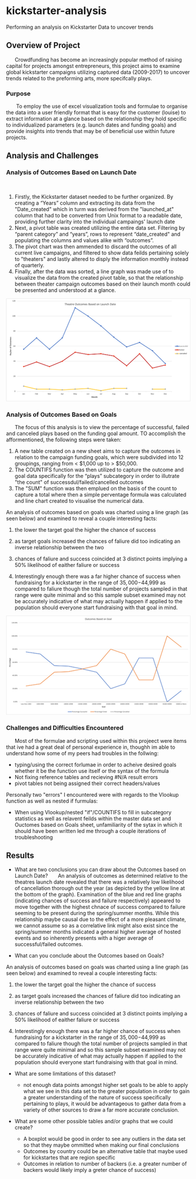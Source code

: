 # kickstarter-analysis
Performing an analysis on Kickstarter Data to uncover trends 

## Overview of Project
&nbsp;&nbsp;&nbsp;&nbsp;&nbsp;&nbsp;Crowdfunding has become an increasingly popular method of raising capital for projects amongst entrepreneurs, this project aims to examine global kickstarter campaigns utilizing captured data (2009-2017) to uncover trends related to the preforming arts, more specifcally plays.

### Purpose

&nbsp;&nbsp;&nbsp;&nbsp;&nbsp;&nbsp; To employ the use of excel visualization tools and formulae to organise the data into a 
user friendly format that is easy for the customer (louise) to extract information at a glance based on the relationship they hold specific to individualized parameters (e.g. launch dates and funding goals) and provide insights into trends that may be of beneficial use within future projects.

## Analysis and Challenges

### Analysis of Outcomes Based on Launch Date

&nbsp;&nbsp;&nbsp;&nbsp;&nbsp;&nbsp;
   1. Firstly, the Kickstarter dataset needed to be further organized. By creating a “Years” column and extracting its data from the "Date_created" which in turm was derived from the "launched_at" column that had to be converted from Unix format to a readable date, providing further clarity into the individual campaings' launch date
   2. Next, a pivot table was created utilizing the entire data set. Filtering by “parent category” and “years”, rows to represent “date_created" and populating the columns and values alike with “outcomes”.
   3. The pivot chart was then ammended to discard the outcomes of all current live campaigns, and filtered to show data feilds pertaining solely to "theaters" and lastly altered to disply the information monthly instead of quarterly.
   4. Finally, after the data was sorted, a line graph was made use of to visualize the data from the created pivot table, so that the relationship between theater campaign outcomes based on their launch month could be presented and understood at a glance.


![](resources/Theater_Outcomes_vs_Launch.png)

### Analysis of Outcomes Based on Goals
&nbsp;&nbsp;&nbsp;&nbsp;&nbsp;&nbsp;The focus of this analysis is to view the percentage of successful, failed and canceled plays based on the funding goal amount. TO accomplish the afformentioned, the following steps were taken:
   1. A new table created on a new sheet aims to capture the outcomes in relation to the campaign funding goals, which were subdivided into 12 groupings, ranging from < $1,000 up to > $50,000. 
   2. The COUNTIFS function was then utilized to capture the outcome and goal data specifically for the “plays” subcategory in order to illutrate "the count" of successdul/failed/cancelled outcomes
   3. The "SUM" function was then emplued on the basis of the count to capture a total where then a simple perventage formula was calculated and line chart created to visualise the numerical data.

An analysis of outcomes based on goals was charted using a line graph (as seen below) and examined to reveal a couple interesting facts:

1. the lower the target goal the higher the chance of success 

2. as target goals increased the chances of faliure did too indicating an inverse relationship between the two
 
3. chances of faliure and success coincided at 3 distinct points implying a 50% likelihood of eaither faliure or success

4. Interestingly enough there was a far higher chance of success when fundraising for a kickstarter in the range of $35,000-$44,999 as compared to faliure though the total number of projects sampled in that range were quite minimal and so this sample subset examined may not be accurately indicative of what may actually happen if applied to the population should everyone start fundraising with that goal in mind.

![](resources/Outcomes_vs_Goals.png)

### Challenges and Difficulties Encountered
&nbsp;&nbsp;&nbsp;&nbsp;&nbsp;&nbsp;Most of the formulae and scripting used within this projeect were items that ive had a great deal of personal experience in, thoughh im able to understand how some of my peers had troubles in the follwing:
- typing/using the correct forlumae in order to acheive desired goals whether it be the function use itself or the syntax of the formula
- Not fixing reference tables and recieving #N/A result errors
- pivot tables not being assigned their correct headers/values 

Personally two "errors" I encountered were with regards to the Vlookup function as well as nested if furmulas:
- When using Vlookup/nested "if"/COUNTIFS to fill in subcategory statistics as well as relavent feilds within the master data set and Ouctomes based on Goals sheet, unfamiliarity of the sytax in which it should have been written led me through a couple iterations of troubleshooting


## Results

- What are two conclusions you can draw about the Outcomes based on Launch Date?
&nbsp;&nbsp;&nbsp;&nbsp;&nbsp;&nbsp;An analysis of outcomes as determined relative to the theatres launch date revealed that there was a relatively low likelihood of cancellation thorough out the year (as depicted by the yellow line at the bottom of the graph). Examination of the blue and red line graphs (indicating chances of success and failure respectively) appeared to move together with the highest chnace of success compared to failure seeming to be present during the spring/summer months. While this relationship maybe causal due to the effect of a more pleasant climate, we cannot assume so as a correlative link might also exist since the spring/summer months indicated a general higher average of hosted events and so inherently presents with a higer average of successful/failed outcomes.

- What can you conclude about the Outcomes based on Goals?

An analysis of outcomes based on goals was charted using a line graph (as seen below) and examined to reveal a couple interesting facts:

   1. the lower the target goal the higher the chance of success 

   2. as target goals increased the chances of faliure did too indicating an inverse relationship between the two
 
   3. chances of faliure and success coincided at 3 distinct points implying a 50% likelihood of eaither faliure or success

   4. Interestingly enough there was a far higher chance of success when fundraising for a kickstarter in the range of $35,000-$44,999 as compared to    faliure though the total number of projects sampled in that range were quite minimal and so this sample subset examined may not be accurately indicative of what may actually happen if applied to the population should everyone start fundraising with that goal in mind.

- What are some limitations of this dataset?
  - not enough data points amongst higher set goals to be able to apply what we see in this data set to the greater population in order to gain a greater understanding of the nature of success specifically pertaining to plays, it would be advantageous to gather data from a variety of other sources to draw a far more accurate conclusion.
  
- What are some other possible tables and/or graphs that we could create?
  - A boxplot would be good in order to see any outliers in the data set so that they maybe ommitted when making our final conclusions
  - Outcomes by country could be an alternative table that maybe used for kickstartes that are region specific 
  - Outcomes in relation to number of backers (i.e. a greater number of backers would likely imply a greter chance of success) 
